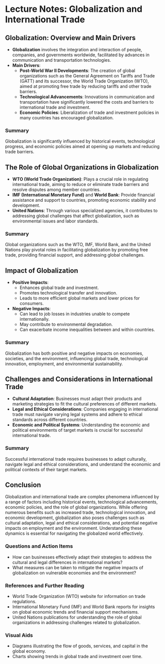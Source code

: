 # Lecture Notes: Globalization and International Trade

## Globalization: Overview and Main Drivers

- **Globalization** involves the integration and interaction of people, companies, and governments worldwide, facilitated by advances in communication and transportation technologies.
- **Main Drivers**:
  - **Post-World War II Developments**: The creation of global organizations such as the General Agreement on Tariffs and Trade (GATT) and its successor, the World Trade Organization (WTO), aimed at promoting free trade by reducing tariffs and other trade barriers.
  - **Technological Advancements**: Innovations in communication and transportation have significantly lowered the costs and barriers to international trade and investment.
  - **Economic Policies**: Liberalization of trade and investment policies in many countries has encouraged globalization.

### Summary
Globalization is significantly influenced by historical events, technological progress, and economic policies aimed at opening up markets and reducing trade barriers.

## The Role of Global Organizations in Globalization

- **WTO (World Trade Organization)**: Plays a crucial role in regulating international trade, aiming to reduce or eliminate trade barriers and resolve disputes among member countries.
- **IMF (International Monetary Fund)** and **World Bank**: Provide financial assistance and support to countries, promoting economic stability and development.
- **United Nations**: Through various specialized agencies, it contributes to addressing global challenges that affect globalization, such as environmental issues and labor standards.

### Summary
Global organizations such as the WTO, IMF, World Bank, and the United Nations play pivotal roles in facilitating globalization by promoting free trade, providing financial support, and addressing global challenges.

## Impact of Globalization

- **Positive Impacts**:
  - Enhances global trade and investment.
  - Promotes technological transfer and innovation.
  - Leads to more efficient global markets and lower prices for consumers.
- **Negative Impacts**:
  - Can lead to job losses in industries unable to compete internationally.
  - May contribute to environmental degradation.
  - Can exacerbate income inequalities between and within countries.

### Summary
Globalization has both positive and negative impacts on economies, societies, and the environment, influencing global trade, technological innovation, employment, and environmental sustainability.

## Challenges and Considerations in International Trade

- **Cultural Adaptation**: Businesses must adapt their products and marketing strategies to fit the cultural preferences of different markets.
- **Legal and Ethical Considerations**: Companies engaging in international trade must navigate varying legal systems and adhere to ethical standards across different countries.
- **Economic and Political Systems**: Understanding the economic and political environments of target markets is crucial for successful international trade.

### Summary
Successful international trade requires businesses to adapt culturally, navigate legal and ethical considerations, and understand the economic and political contexts of their target markets.

## Conclusion

Globalization and international trade are complex phenomena influenced by a range of factors including historical events, technological advancements, economic policies, and the role of global organizations. While offering numerous benefits such as increased trade, technological innovation, and economic development, globalization also poses challenges such as cultural adaptation, legal and ethical considerations, and potential negative impacts on employment and the environment. Understanding these dynamics is essential for navigating the globalized world effectively.

### Questions and Action Items

- How can businesses effectively adapt their strategies to address the cultural and legal differences in international markets?
- What measures can be taken to mitigate the negative impacts of globalization on vulnerable economies and the environment?

### References and Further Reading

- World Trade Organization (WTO) website for information on trade regulations.
- International Monetary Fund (IMF) and World Bank reports for insights on global economic trends and financial support mechanisms.
- United Nations publications for understanding the role of global organizations in addressing challenges related to globalization.

### Visual Aids

- Diagrams illustrating the flow of goods, services, and capital in the global economy.
- Charts showing trends in global trade and investment over time.